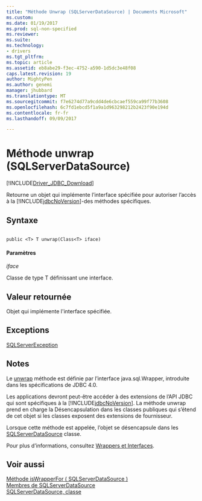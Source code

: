 ```yaml
---
title: "Méthode Unwrap (SQLServerDataSource) | Documents Microsoft"
ms.custom: 
ms.date: 01/19/2017
ms.prod: sql-non-specified
ms.reviewer: 
ms.suite: 
ms.technology:
- drivers
ms.tgt_pltfrm: 
ms.topic: article
ms.assetid: eb8abe29-f3ec-4752-a590-1d5dc3e48f08
caps.latest.revision: 19
author: MightyPen
ms.author: genemi
manager: jhubbard
ms.translationtype: MT
ms.sourcegitcommit: f7e6274d77a9cdd4de6cbcaef559ca99f77b3608
ms.openlocfilehash: 6c7fd1ebcd5f1a9a1d963298212b2423f90e194d
ms.contentlocale: fr-fr
ms.lasthandoff: 09/09/2017

---
```

# <a name="unwrap-method-sqlserverdatasource"></a>Méthode unwrap (SQLServerDataSource)
[!INCLUDE[Driver_JDBC_Download](../../../includes/driver_jdbc_download.md)]

  Retourne un objet qui implémente l’interface spécifiée pour autoriser l’accès à la [!INCLUDE[jdbcNoVersion](../../../includes/jdbcnoversion_md.md)]-des méthodes spécifiques.  
  
## <a name="syntax"></a>Syntaxe  
  
```  
  
public <T> T unwrap(Class<T> iface)  
```  
  
#### <a name="parameters"></a>Paramètres  
 *iface*  
  
 Classe de type T définissant une interface.  
  
## <a name="return-value"></a>Valeur retournée  
 Objet qui implémente l'interface spécifiée.  
  
## <a name="exceptions"></a>Exceptions  
 [SQLServerException](../../../connect/jdbc/reference/sqlserverexception-class.md)  
  
## <a name="remarks"></a>Notes  
 Le [unwrap](../../../connect/jdbc/reference/unwrap-method-sqlserverdatasource.md) méthode est définie par l’interface java.sql.Wrapper, introduite dans les spécifications de JDBC 4.0.  
  
 Les applications devront peut-être accéder à des extensions de l’API JDBC qui sont spécifiques à la [!INCLUDE[jdbcNoVersion](../../../includes/jdbcnoversion_md.md)]. La méthode unwrap prend en charge la Désencapsulation dans les classes publiques qui s’étend de cet objet si les classes exposent des extensions de fournisseur.  
  
 Lorsque cette méthode est appelée, l’objet se désencapsule dans les [SQLServerDataSource](../../../connect/jdbc/reference/sqlserverdatasource-class.md) classe.  
  
 Pour plus d’informations, consultez [Wrappers et Interfaces](../../../connect/jdbc/wrappers-and-interfaces.md).  
  
## <a name="see-also"></a>Voir aussi  
 [Méthode isWrapperFor &#40; SQLServerDataSource &#41;](../../../connect/jdbc/reference/iswrapperfor-method-sqlserverdatasource.md)   
 [Membres de SQLServerDataSource](../../../connect/jdbc/reference/sqlserverdatasource-members.md)   
 [SQLServerDataSource, classe](../../../connect/jdbc/reference/sqlserverdatasource-class.md)  
  
  
